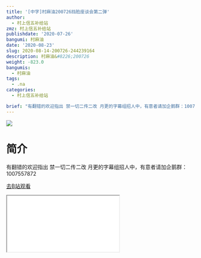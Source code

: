 ```yaml
---
title: '[中字]村麻油200726挡脸座谈会第二弹'
author:
  - 村上信五补给站
zmz: 村上信五补给站
publishdate: '2020-07-26'
bangumi: 村麻油
date: '2020-08-23'
slug: 2020-08-14-200726-244239164
description: 村麻油&#8226;200726
weight: -823.0
bangumis:
  - 村麻油
tags:
  - .na
categories:
  - 村上信五补给站

brief: "有翻错的欢迎指出 禁一切二传二改 月更的字幕组招人中，有意者请加企鹅群：1007557872"
---
```

![](https://raw.githubusercontent.com/tcgriffith/owaraisite/master/static/tmpimg/64d49b89630a58060b628dddbfa13fed42deddb6.jpg.480.jpg)
# 简介  
有翻错的欢迎指出
禁一切二传二改
月更的字幕组招人中，有意者请加企鹅群：1007557872  

[去B站观看](https://www.bilibili.com/video/av244239164/)
<div class ="resp-container"><iframe class="testiframe" src="//player.bilibili.com/player.html?aid=244239164"", scrolling="no", allowfullscreen="true" > </iframe></div> 
